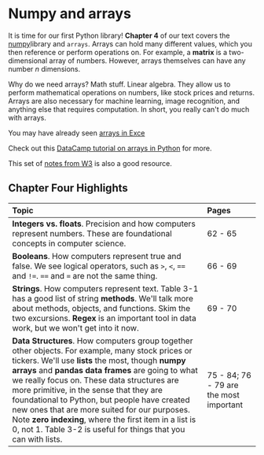 # Numpy and arrays

It is time for our first Python library! **Chapter 4** of our text covers the [numpy](https://numpy.org)library and `arrays`. Arrays can hold many different values, which you then reference or perform operations on. For example, a **matrix** is a two-dimensional array of numbers. However, arrays themselves can have any number *n* dimensions. 

Why do we need arrays? Math stuff. Linear algebra. They allow us to perform mathematical operations on numbers, like stock prices and returns. Arrays are also necessary for machine learning, image recognition, and anything else that requires computation. In short, you really can't do much with arrays.

You may have already seen [arrays in Exce](https://support.microsoft.com/en-us/office/guidelines-and-examples-of-array-formulas-7d94a64e-3ff3-4686-9372-ecfd5caa57c7)

Check out this [DataCamp tutorial on arrays in Python](https://www.datacamp.com/community/tutorials/python-arrays) for more. 

This set of [notes from W3](https://www.w3schools.com/python/numpy/default.asp) is also a good resource.


## Chapter Four Highlights

| Topic         | Pages  |
| :-------------------------------------------------------------------------------------- | :--------- | 
| **Integers vs. floats**. Precision and how computers represent numbers. These are foundational concepts in computer science.                | 62 - 65      | 
| **Booleans**. How computers represent true and false. We see logical operators, such as `>`, `<`, `==` and `!=`. `==` and `=` are not the same thing. | 66 - 69    | 
| **Strings**. How computers represent text. Table 3-1 has a good list of string **methods**. We'll talk more about methods, objects, and functions. Skim the two excursions. **Regex** is an important tool in data work, but we won't get into it now.               | 69 - 70     | 
| **Data Structures**. How computers group together other objects. For example, many stock prices or tickers. We'll use **lists** the most, though **numpy arrays** and **pandas data frames** are going to what we really focus on. These data structures are more primitive, in the sense that they are foundational to Python, but people have created new ones that are more suited for our purposes. Note **zero indexing**, where the first item in a list is 0, not 1. Table 3-2 is useful for things that you can with lists.                | 75 - 84; 76 - 79 are the most important      | 









